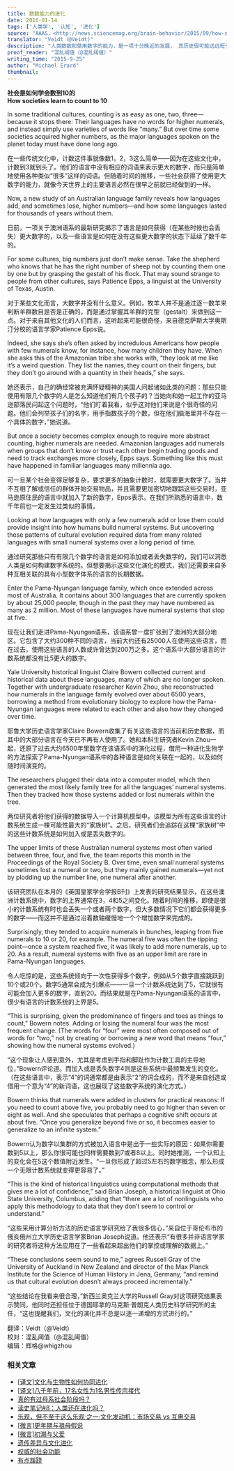 ```yaml
---
title: 数数能力的进化
date: 2016-01-14
tags: ['人类学', '认知', '进化']
source: "AAAS，<http://news.sciencemag.org/brain-behavior/2015/09/how-societies-learn-count-10>"
translator: "Veidt（@Veidt)"
description: "人类数数和使用数字的能力，是一项十分晚近的发展， 其历史很可能远远短于现代智人的历史，人类学家发现，多数狩猎采集群体的语言都缺乏表示比3更大数字的词汇，本文介绍了一项对澳洲语系的各语言中数字词汇演变的研究，其中有些很有意思的发现。"
proof_reader: "混乱阈值（@混乱阈值）"
writing_time: "2015-9-25"
author: "Michael Erard"
thumbnail:
---
```


**社会是如何学会数到10的**  
**How societies learn to count to 10**

In some traditional cultures, counting is as easy as one, two, three—because it stops there: Their languages have no words for higher numerals, and instead simply use varieties of words like “many.” But over time some societies acquired higher numbers, as the major languages spoken on the planet today must have done long ago.

在一些传统文化中，计数这件事就像数1，2，3这么简单——因为在这些文化中，计数到3就到头了。他们的语言中没有相应的词语来表示更大的数字，而只是简单地使用各种类似“很多”这样的词语。但随着时间的推移，一些社会获得了使用更大数字的能力，就像今天世界上的主要语言必然在很早之前就已经做到的一样。

Now, a new study of an Australian language family reveals how languages add, and sometimes lose, higher numbers—and how some languages lasted for thousands of years without them.

日前，一项关于澳洲语系的最新研究揭示了语言是如何获得（在某些时候也会丢失）更大数字的，以及一些语言是如何在没有这些更大数字的状态下延续了数千年的。

For some cultures, big numbers just don’t make sense. Take the shepherd who knows that he has the right number of sheep not by counting them one by one but by grasping the gestalt of his flock. That may sound strange to people from other cultures, says Patience Epps, a linguist at the University of Texas, Austin.

对于某些文化而言，大数字并没有什么意义。例如，牧羊人并不是通过逐一数羊来判断羊群数目是否是正确的，而是通过掌握其羊群的完型（gestalt）来做到这一点。对于来自其他文化的人们而言，这听起来可能很奇怪，来自德克萨斯大学奥斯汀分校的语言学家Patience Epps说。

Indeed, she says she’s often asked by incredulous Americans how people with few numerals know, for instance, how many children they have. When she asks this of the Amazonian tribe she works with, “they look at me like it’s a weird question. They list the names, they count on their fingers, but they don’t go around with a quantity in their heads,” she says.

她还表示，自己的确经常被充满怀疑精神的美国人问起诸如此类的问题：那些只能使用有限几个数字的人是怎么知道他们有几个孩子的？当她向和她一起工作的亚马逊部落民问起这个问题时，“他们盯着我看，似乎这对他们来说是个很奇怪的问题。他们会列举孩子们的名字，用手指数孩子的个数，但在他们脑海里并不存在一个具体的数字，”她说道。

But once a society becomes complex enough to require more abstract counting, higher numerals are needed. Amazonian languages add numerals when groups that don’t know or trust each other begin trading goods and need to track exchanges more closely, Epps says. Something like this must have happened in familiar languages many millennia ago.

可一旦某个社会变得足够复杂，要求更多的抽象计数时，就需要更大数字了。当并不互相了解或信任的群体开始交易物品，并且需要更加密切地跟踪这些交易时，亚马逊原住民的语言中就加入了新的数字，Epps表示。在我们所熟悉的语言中，数千年前也一定发生过类似的事情。

Looking at how languages with only a few numerals add or lose them could provide insight into how humans build numeral systems. But uncovering these patterns of cultural evolution required data from many related languages with small numeral systems over a long period of time.

通过研究那些只有有限几个数字的语言是如何添加或者丢失数字的，我们可以洞悉人类是如何构建数字系统的。但想要揭示这些文化演化的模式，我们还需要来自多种互相关联的具有小型数字体系的语言的长期数据。

Enter the Pama-Nyungan language family, which once extended across most of Australia. It contains about 300 languages that are currently spoken by about 25,000 people, though in the past they may have numbered as many as 2 million. Most of these languages have numeral systems that stop at five.

现在让我们走进Pama-Nyungan语系，该语系曾一度扩张到了澳洲的大部分地区。它包含了大约300种不同的语言，当前大约还有25000人在使用这些语言，而在过去，使用这些语言的人数或许曾达到200万之多。这个语系中大部分语言的计数系统都没有比5更大的数字。

Yale University historical linguist Claire Bowern collected current and historical data about these languages, many of which are no longer spoken. Together with undergraduate researcher Kevin Zhou, she reconstructed how numerals in the language family evolved over about 6500 years, borrowing a method from evolutionary biology to explore how the Pama-Nyungan languages were related to each other and also how they changed over time.

耶鲁大学历史语言学家Claire Bowern收集了有关这些语言的当前和历史数据，而其中的大部分语言在今天已不再有人使用了。她和本科生研究者Kevin Zhou一起，还原了过去大约6500年里数字在该语系中的演化过程，借用一种进化生物学的方法探索了Pama-Nyungan语系中的各种语言是如何关联在一起的，以及如何随时间演变的。

The researchers plugged their data into a computer model, which then generated the most likely family tree for all the languages’ numeral systems. Then they tracked how those systems added or lost numerals within the tree.

两位研究者将他们获得的数据导入一个计算机模型中，该模型为所有这些语言的计数系统生成一棵可能性最大的“家族树”。之后，研究者们会追踪在这棵“家族树”中的这些计数系统是如何加入或是丢失数字的。

The upper limits of these Australian numeral systems most often varied between three, four, and five, the team reports this month in the Proceedings of the Royal Society B. Over time, even small numeral systems sometimes lost a numeral or two, but they mainly gained numerals—yet not by plodding up the number line, one numeral after another.

该研究团队在本月的《英国皇家学会学报B刊》上发表的研究结果显示，在这些澳洲计数系统中，数字的上界通常在3，4和5之间变化。随着时间的推移，即使是很小的计数系统有时也会丢失一个或者两个数字，但大多数情况下它们都会获得更多的数字——而这并不是通过沿着数轴缓慢地一个个增加数字来完成的。

Surprisingly, they tended to acquire numerals in bunches, leaping from five numerals to 10 or 20, for example. The numeral five was often the tipping point—once a system reached five, it was likely to add more numerals, up to 20. As a result, numeral systems with five as an upper limit are rare in Pama-Nyungan languages.

令人吃惊的是，这些系统倾向于一次性获得多个数字，例如从5个数字直接跳跃到10个或20个。数字5通常会成为引爆点——一旦一个计数系统达到了5，它就很有可能会加入更多的数字，直到20。而结果就是在Pama-Nyungan语系的语言中，很少有语言的计数系统的上界是5。

“This is surprising, given the predominance of fingers and toes as things to count,” Bowern notes. Adding or losing the numeral four was the most frequent change. (The words for “four” were most often composed out of words for “two,” not by creating or borrowing a new word that means “four,” showing how the numeral systems evolved.)

“这个现象让人感到意外，尤其是考虑到手指和脚趾作为计数工具的主导地位，”Bowern评论道。而加入或是丢失数字4则是这些系统中最频繁发生的变化。（在这些语言中，表示“4”的词通常都是由表示“2”的词合成的，而不是来自创造或借用一个意为“4”的新词语，这也展现了这些数字系统的演化方式。）

Bowern thinks that numerals were added in clusters for practical reasons: If you need to count above five, you probably need to go higher than seven or eight as well. And she speculates that perhaps a cognitive shift occurs at about five. “Once you generalize beyond five or so, it becomes easier to generalize to an infinite system.”

Bowern认为数字以集群的方式被加入语言中是出于一些实际的原因：如果你需要数到5以上，那么你很可能也同样需要数到7或者8以上。同时她推测，一个认知上的变化会在5这个数值附近发生。“一旦你形成了超过5左右的数字概念，那么形成一个无限计数系统就变得更容易了。”

“This is the kind of historical linguistics using computational methods that gives me a lot of confidence,” said Brian Joseph, a historical linguist at Ohio State University, Columbus, adding that “there are a lot of nonlinguists who apply this methodology to data that they don’t seem to control or understand.”

“这些采用计算分析方法的历史语言学研究给了我很多信心，”来自位于哥伦布市的俄亥俄州立大学历史语言学家Brian Joseph说道。他还表示“有很多并非语言学家的研究者将这种方法应用在了一些看起来超出他们的掌控或理解的数据上。”

“These conclusions seem sound to me,” agrees Russell Gray of the University of Auckland in New Zealand and director of the Max Planck Institute for the Science of Human History in Jena, Germany, “and remind us that cultural evolution doesn’t always proceed incrementally.”

“这些结论在我看来很合理，”新西兰奥克兰大学的Russell Gray对这项研究结果表示赞同，他同时还担任位于德国耶拿的马克斯·普朗克人类历史科学研究所的主任，“这也提醒我们，文化的演化并不总是以逐一递增的方式进行的。”


翻译：Veidt（@Veidt)  
校对：混乱阈值（@混乱阈值）  
编辑：辉格@whigzhou


### 相关文章

* [[译文]文化与生物性如何协同进化](https://headsalon.org/archives/7447.html "[译文]文化与生物性如何协同进化")
* [[译文]八千年前，17名女性为1名男性传宗接代](https://headsalon.org/archives/5681.html "[译文]八千年前，17名女性为1名男性传宗接代")
* [真的有过母系社会阶段吗？](https://headsalon.org/archives/5331.html "真的有过母系社会阶段吗？")
* [读史笔记#8：人类还在进化吗？](https://headsalon.org/archives/4624.html "读史笔记#8：人类还在进化吗？")
* [乐观，但不至于这么乐观·之一·文化发动机：市场交易 vs 互惠交易](https://headsalon.org/archives/3425.html "乐观，但不至于这么乐观·之一·文化发动机：市场交易 vs 互惠交易")
* [[微言]更年期与祖母假说](https://headsalon.org/archives/4041.html "[微言]更年期与祖母假说")
* [[微言]初潮与父爱](https://headsalon.org/archives/4038.html "[微言]初潮与父爱")
* [遗传差异与文化进化](https://headsalon.org/archives/7827.html "遗传差异与文化进化")
* [权威的社会功能](https://headsalon.org/archives/7825.html "权威的社会功能")
* [有点蹊跷](https://headsalon.org/archives/7817.html "有点蹊跷")
